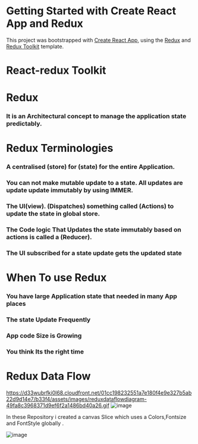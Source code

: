 # Getting Started with Create React App and Redux

This project was bootstrapped with [Create React App](https://github.com/facebook/create-react-app), using the [Redux](https://redux.js.org/) and [Redux Toolkit](https://redux-toolkit.js.org/) template.

# React-redux Toolkit

# Redux
### It is an Architectural concept to manage the application state predictably.

# Redux Terminologies

### A centralised  (store) for (state) for the entire Application.
### You can not make mutable update to a state. All updates are update update immutably by using IMMER.
### The UI(view). (Dispatches) something called (Actions) to update the state in global store.
### The Code logic That Updates the state immutably based on actions is called a (Reducer).
### The UI subscribed for a state update gets the updated state

# When To use Redux

### You have  large Application state that needed in many App places
### The state Update Frequently
### App code Size is Growing
### You think Its the right time

# Redux Data Flow
https://d33wubrfki0l68.cloudfront.net/01cc198232551a7e180f4e9e327b5ab22d9d14e7/b33f4/assets/images/reduxdataflowdiagram-49fa8c3968371d9ef6f2a1486bd40a26.gif
![image](https://user-images.githubusercontent.com/78887671/235850788-a5da0ecd-997a-4596-a06e-02640b52e16c.png)


In these Repository i created a canvas Slice which uses a Colors,Fontsize and FontStyle globally .

![image](https://user-images.githubusercontent.com/78887671/235848716-b6382a50-f015-44aa-b9ca-256419e8c82f.png)

